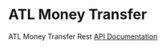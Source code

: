 # ATL Money Transfer

ATL Money Transfer Rest [API Documentation](https://atlmoneytransfer.readthedocs.io/en/latest/)

